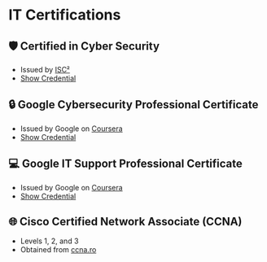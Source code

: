 # IT Certifications

## 🛡️ Certified in Cyber Security
- Issued by [ISC²](https://www.isc2.org/)
- [Show Credential](https://www.credly.com/badges/b1c868e3-8ce5-4156-902c-fc16c0c904eb/linked_in_profile)

## 🔒 Google Cybersecurity Professional Certificate
-  Issued by Google on [Coursera](https://www.coursera.org/professional-certificates/google-cybersecurity?utm_medium=sem&utm_source=gg&utm_campaign=B2C_EMEA__coursera_FTCOF_career-academy_pmax-multiple-audiences-country-multi-set2&campaignid=20882109092&adgroupid=&device=c&keyword=&matchtype=&network=x&devicemodel=&adposition=&creativeid=&hide_mobile_promo&gad_source=1&gclid=CjwKCAjwl4yyBhAgEiwADSEjeF8DfTnNE8if8Ca27r7rf3wSNOylJ7D0Wr1rwAxRjMu01rgbc8dJJRoCwdIQAvD_BwE)
- [Show Credential](https://www.coursera.org/account/accomplishments/specialization/certificate/T33A8EK5F395)

## 💻 Google IT Support Professional Certificate
- Issued by Google on [Coursera](https://www.coursera.org/professional-certificates/google-it-support?utm_medium=sem&utm_source=gg&utm_campaign=B2C_EMEA__coursera_FTCOF_career-academy_pmax-multiple-audiences-country-multi-set2&campaignid=20882109092&adgroupid=&device=c&keyword=&matchtype=&network=x&devicemodel=&adposition=&creativeid=&hide_mobile_promo&gad_source=1&gclid=CjwKCAjwl4yyBhAgEiwADSEjeIDJ4WinIf_cSr7XcD8b-G6HYgIeENFtKxExe1jcV5gT2CXqm5OtOhoCbLQQAvD_BwE)
- [Show Credential](https://www.credly.com/badges/2482872c-9614-4a7f-927b-b5f088dff686/linked_in_profile)

## 🌐 Cisco Certified Network Associate (CCNA)
- Levels 1, 2, and 3
- Obtained from [ccna.ro](https://www.ccna.ro/)

